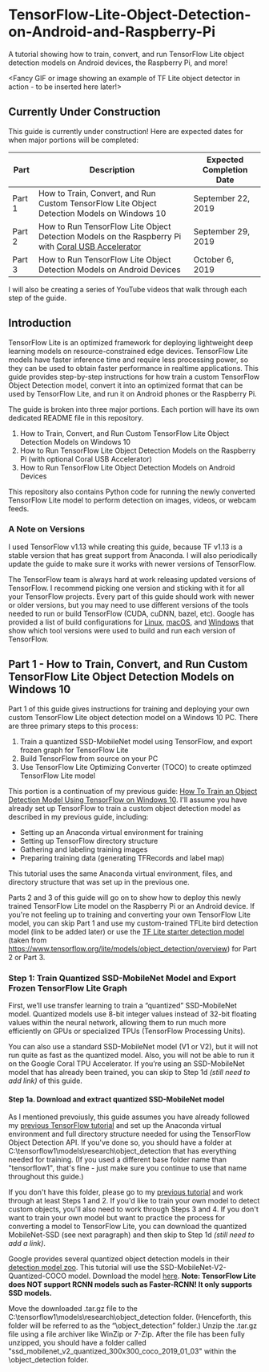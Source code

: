 # TensorFlow-Lite-Object-Detection-on-Android-and-Raspberry-Pi
A tutorial showing how to train, convert, and run TensorFlow Lite object detection models on Android devices, the Raspberry Pi, and more!

<Fancy GIF or image showing an example of TF Lite object detector in action - to be inserted here later!>


## Currently Under Construction

This guide is currently under construction! Here are expected dates for when major portions will be completed:

| Part | Description | Expected Completion Date |
|------|-------------|--------------------------|
|Part 1| How to Train, Convert, and Run Custom TensorFlow Lite Object Detection Models on Windows 10|September 22, 2019 |
|Part 2| How to Run TensorFlow Lite Object Detection Models on the Raspberry Pi with [Coral USB Accelerator](https://coral.withgoogle.com/products/accelerator/)|September 29, 2019 |
|Part 3| How to Run TensorFlow Lite Object Detection Models on Android Devices|October 6, 2019 |

I will also be creating a series of YouTube videos that walk through each step of the guide.


## Introduction
TensorFlow Lite is an optimized framework for deploying lightweight deep learning models on resource-constrained edge devices. TensorFlow Lite models have faster inference time and require less processing power, so they can be used to obtain faster performance in realtime applications. This guide provides step-by-step instructions for how train a custom TensorFlow Object Detection model, convert it into an optimized format that can be used by TensorFlow Lite, and run it on Android phones or the Raspberry Pi.

The guide is broken into three major portions. Each portion will have its own dedicated README file in this repository.
1. How to Train, Convert, and Run Custom TensorFlow Lite Object Detection Models on Windows 10
2. How to Run TensorFlow Lite Object Detection Models on the Raspberry Pi (with optional Coral USB Accelerator)
3. How to Run TensorFlow Lite Object Detection Models on Android Devices

This repository also contains Python code for running the newly converted TensorFlow Lite model to perform detection on images, videos, or webcam feeds.

### A Note on Versions
I used TensorFlow v1.13 while creating this guide, because TF v1.13 is a stable version that has great support from Anaconda. I will also periodically update the guide to make sure it works with newer versions of TensorFlow. 

The TensorFlow team is always hard at work releasing updated versions of TensorFlow. I recommend picking one version and sticking with it for all your TensorFlow projects. Every part of this guide should work with newer or older versions, but you may need to use different versions of the tools needed to run or build TensorFlow (CUDA, cuDNN, bazel, etc). Google has provided a list of build configurations for [Linux](https://www.tensorflow.org/install/source#linux), [macOS](https://www.tensorflow.org/install/source#macos), and [Windows](https://www.tensorflow.org/install/source_windows#tested_build_configurations) that show which tool versions were used to build and run each version of TensorFlow.

## Part 1 - How to Train, Convert, and Run Custom TensorFlow Lite Object Detection Models on Windows 10
Part 1 of this guide gives instructions for training and deploying your own custom TensorFlow Lite object detection model on a Windows 10 PC. There are three primary steps to this process:
1. Train a quantized SSD-MobileNet model using TensorFlow, and export frozen graph for TensorFlow Lite
2. Build TensorFlow from source on your PC
3. Use TensorFlow Lite Optimizing Converter (TOCO) to create optimzed TensorFlow Lite model

This portion is a continuation of my previous guide: [How To Train an Object Detection Model Using TensorFlow on Windows 10](https://github.com/EdjeElectronics/TensorFlow-Object-Detection-API-Tutorial-Train-Multiple-Objects-Windows-10). I'll assume you have already set up TensorFlow to train a custom object detection model as described in my previous guide, including:
* Setting up an Anaconda virtual environment for training
* Setting up TensorFlow directory structure
* Gathering and labeling training images
* Preparing training data (generating TFRecords and label map)

 This tutorial uses the same Anaconda virtual environment, files, and directory structure that was set up in the previous one.
 
Parts 2 and 3 of this guide will go on to show how to deploy this newly trained TensorFlow Lite model on the Raspberry Pi or an Android device. If you're not feeling up to training and converting your own TensorFlow Lite model, you can skip Part 1 and use my custom-trained TFLite bird detection model (link to be added later) or use the [TF Lite starter detection model](https://storage.googleapis.com/download.tensorflow.org/models/tflite/coco_ssd_mobilenet_v1_1.0_quant_2018_06_29.zip) (taken from https://www.tensorflow.org/lite/models/object_detection/overview) for Part 2 or Part 3.
 
### Step 1: Train Quantized SSD-MobileNet Model and Export Frozen TensorFlow Lite Graph
First, we’ll use transfer learning to train a “quantized” SSD-MobileNet model. Quantized models use 8-bit integer values instead of 32-bit floating values within the neural network, allowing them to run much more efficiently on GPUs or specialized TPUs (TensorFlow Processing Units).

You can also use a standard SSD-MobileNet model (V1 or V2), but it will not run quite as fast as the quantized model. Also, you will not be able to run it on the Google Coral TPU Accelerator. If you’re using an SSD-MobileNet model that has already been trained, you can skip to Step 1d *(still need to add link)* of this guide.

#### Step 1a. Download and extract quantized SSD-MobileNet model
As I mentioned prevoiusly, this guide assumes you have already followed my [previous TensorFlow tutorial](https://github.com/EdjeElectronics/TensorFlow-Object-Detection-API-Tutorial-Train-Multiple-Objects-Windows-10) and set up the Anaconda virtual environment and full directory structure needed for using the TensorFlow Object Detection API. If you've done so, you should have a folder at C:\tensorflow1\models\research\object_detection that has everything needed for training. (If you used a different base folder name than "tensorflow1", that's fine - just make sure you continue to use that name throughout this guide.)

If you don't have this folder, please go to my [previous tutorial](https://github.com/EdjeElectronics/TensorFlow-Object-Detection-API-Tutorial-Train-Multiple-Objects-Windows-10) and work through at least Steps 1 and 2. If you'd like to train your own model to detect custom objects, you'll also need to work through Steps 3 and 4. If you don't want to train your own model but want to practice the process for converting a model to TensorFlow Lite, you can download the quantized MobileNet-SSD (see next paragraph) and then skip to Step 1d *(still need to add a link)*.

Google provides several quantized object detection models in their [detection model zoo](https://github.com/tensorflow/models/blob/master/research/object_detection/g3doc/detection_model_zoo.md). This tutorial will use the SSD-MobileNet-V2-Quantized-COCO model. Download the model [here](http://download.tensorflow.org/models/object_detection/ssd_mobilenet_v2_quantized_300x300_coco_2019_01_03.tar.gz). **Note: TensorFlow Lite does NOT support RCNN models such as Faster-RCNN! It only supports SSD models.** 

Move the downloaded .tar.gz file to the C:\tensorflow1\models\research\object_detection folder. (Henceforth, this folder will be referred to as the “\object_detection” folder.)  Unzip the .tar.gz file using a file archiver like WinZip or 7-Zip. After the file has been fully unzipped, you should have a folder called "ssd_mobilenet_v2_quantized_300x300_coco_2019_01_03" within the \object_detection folder.

